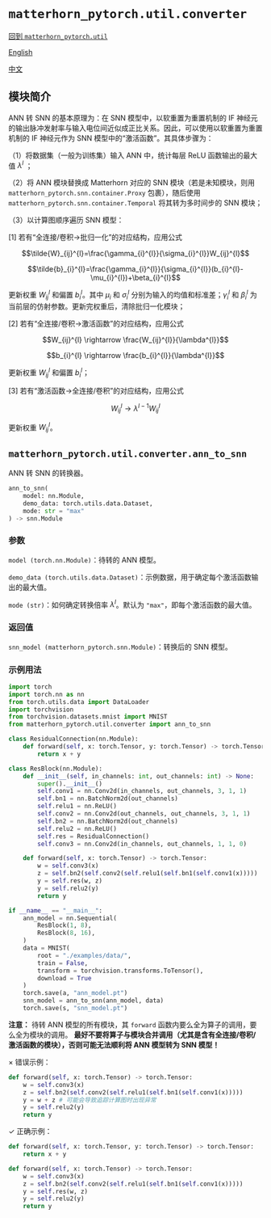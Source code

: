 # `matterhorn_pytorch.util.converter`

[回到 `matterhorn_pytorch.util`](./README.md)

[English](../../en_us/util/2_converter.md)

[中文](../../zh_cn/util/2_converter.md)

## 模块简介

ANN 转 SNN 的基本原理为：在 SNN 模型中，以软重置为重置机制的 IF 神经元的输出脉冲发射率与输入电位间近似成正比关系。因此，可以使用以软重置为重置机制的 IF 神经元作为 SNN 模型中的“激活函数”。其具体步骤为：

（1）将数据集（一般为训练集）输入 ANN 中，统计每层 ReLU 函数输出的最大值 $\lambda^{l}$ ；

（2）将 ANN 模块替换成 Matterhorn 对应的 SNN 模块（若是未知模块，则用 `matterhorn_pytorch.snn.container.Proxy` 包裹），随后使用 `matterhorn_pytorch.snn.container.Temporal` 将其转为多时间步的 SNN 模块；

（3）以计算图顺序遍历 SNN 模型：

[1] 若有“全连接/卷积→批归一化”的对应结构，应用公式

$$\tilde{W}_{ij}^{l}=\frac{\gamma_{i}^{l}}{\sigma_{i}^{l}}W_{ij}^{l}$$

$$\tilde{b}_{i}^{l}=\frac{\gamma_{i}^{l}}{\sigma_{i}^{l}}(b_{i}^{l}-\mu_{i}^{l})+\beta_{i}^{l}$$

更新权重 $W_{ij}^{l}$ 和偏置 $b_{i}^{l}$。其中 $\mu_{i}$ 和 $\sigma_{i}^{l}$ 分别为输入的均值和标准差；$\gamma_{i}^{l}$ 和 $\beta_{i}^{l}$ 为当前层的仿射参数。更新完权重后，清除批归一化模块；

[2] 若有“全连接/卷积→激活函数”的对应结构，应用公式

$$W_{ij}^{l} \rightarrow \frac{W_{ij}^{l}}{\lambda^{l}}$$

$$b_{i}^{l} \rightarrow \frac{b_{i}^{l}}{\lambda^{l}}$$

更新权重 $W_{ij}^{l}$ 和偏置 $b_{i}^{l}$；

[3] 若有“激活函数→全连接/卷积”的对应结构，应用公式

$$W_{ij}^{l} \rightarrow \lambda^{l-1}W_{ij}^{l}$$

更新权重 $W_{ij}^{l}$。

## `matterhorn_pytorch.util.converter.ann_to_snn`

ANN 转 SNN 的转换器。

```python
ann_to_snn(
    model: nn.Module,
    demo_data: torch.utils.data.Dataset,
    mode: str = "max"
) -> snn.Module
```

### 参数

`model (torch.nn.Module)`：待转的 ANN 模型。

`demo_data (torch.utils.data.Dataset)`：示例数据，用于确定每个激活函数输出的最大值。

`mode (str)`：如何确定转换倍率 $\lambda^{l}$。默认为 `"max"`，即每个激活函数的最大值。

### 返回值

`snn_model (matterhorn_pytorch.snn.Module)`：转换后的 SNN 模型。

### 示例用法

```python
import torch
import torch.nn as nn
from torch.utils.data import DataLoader
import torchvision
from torchvision.datasets.mnist import MNIST
from matterhorn_pytorch.util.converter import ann_to_snn

class ResidualConnection(nn.Module):
    def forward(self, x: torch.Tensor, y: torch.Tensor) -> torch.Tensor:
        return x + y

class ResBlock(nn.Module):
    def __init__(self, in_channels: int, out_channels: int) -> None:
        super().__init__()
        self.conv1 = nn.Conv2d(in_channels, out_channels, 3, 1, 1)
        self.bn1 = nn.BatchNorm2d(out_channels)
        self.relu1 = nn.ReLU()
        self.conv2 = nn.Conv2d(out_channels, out_channels, 3, 1, 1)
        self.bn2 = nn.BatchNorm2d(out_channels)
        self.relu2 = nn.ReLU()
        self.res = ResidualConnection()
        self.conv3 = nn.Conv2d(in_channels, out_channels, 1, 1, 0)

    def forward(self, x: torch.Tensor) -> torch.Tensor:
        w = self.conv3(x)
        z = self.bn2(self.conv2(self.relu1(self.bn1(self.conv1(x)))))
        y = self.res(w, z)
        y = self.relu2(y)
        return y

if __name__ == "__main__":
    ann_model = nn.Sequential(
        ResBlock(1, 8),
        ResBlock(8, 16),
    )
    data = MNIST(
        root = "./examples/data/",
        train = False,
        transform = torchvision.transforms.ToTensor(),
        download = True
    )
    torch.save(a, "ann_model.pt")
    snn_model = ann_to_snn(ann_model, data)
    torch.save(s, "snn_model.pt")
```

**注意：** 待转 ANN 模型的所有模块，其 `forward` 函数内要么全为算子的调用，要么全为模块的调用。 **最好不要将算子与模块合并调用（尤其是含有全连接/卷积/激活函数的模块），否则可能无法顺利将 ANN 模型转为 SNN 模型！**

$\times$ 错误示例：

```python
def forward(self, x: torch.Tensor) -> torch.Tensor:
    w = self.conv3(x)
    z = self.bn2(self.conv2(self.relu1(self.bn1(self.conv1(x)))))
    y = w + z # 可能会导致追踪计算图时出现异常
    y = self.relu2(y)
    return y
```

$\checkmark$ 正确示例：

```python
def forward(self, x: torch.Tensor, y: torch.Tensor) -> torch.Tensor:
    return x + y
```

```python
def forward(self, x: torch.Tensor) -> torch.Tensor:
    w = self.conv3(x)
    z = self.bn2(self.conv2(self.relu1(self.bn1(self.conv1(x)))))
    y = self.res(w, z)
    y = self.relu2(y)
    return y
```